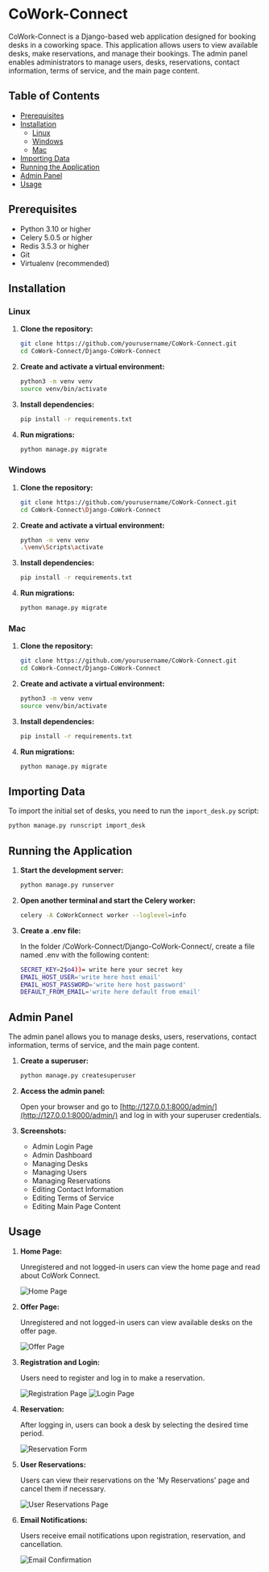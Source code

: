 # CoWork-Connect

CoWork-Connect is a Django-based web application designed for booking desks in a coworking space. This application allows users to view available desks, make reservations, and manage their bookings. The admin panel enables administrators to manage users, desks, reservations, contact information, terms of service, and the main page content.

## Table of Contents
- [Prerequisites](#prerequisites)
- [Installation](#installation)
  - [Linux](#linux)
  - [Windows](#windows)
  - [Mac](#mac)
- [Importing Data](#importing-data)
- [Running the Application](#running-the-application)
- [Admin Panel](#admin-panel)
- [Usage](#usage)

## Prerequisites
- Python 3.10 or higher
- Celery 5.0.5 or higher
- Redis 3.5.3 or higher
- Git
- Virtualenv (recommended)

## Installation

### Linux

1. **Clone the repository:**
    ```bash
    git clone https://github.com/yourusername/CoWork-Connect.git
    cd CoWork-Connect/Django-CoWork-Connect
    ```

2. **Create and activate a virtual environment:**
    ```bash
    python3 -m venv venv
    source venv/bin/activate
    ```

3. **Install dependencies:**
    ```bash
    pip install -r requirements.txt
    ```

4. **Run migrations:**
    ```bash
    python manage.py migrate
    ```

### Windows

1. **Clone the repository:**
    ```bash
    git clone https://github.com/yourusername/CoWork-Connect.git
    cd CoWork-Connect\Django-CoWork-Connect
    ```

2. **Create and activate a virtual environment:**
    ```bash
    python -m venv venv
    .\venv\Scripts\activate
    ```

3. **Install dependencies:**
    ```bash
    pip install -r requirements.txt
    ```

4. **Run migrations:**
    ```bash
    python manage.py migrate
    ```

### Mac

1. **Clone the repository:**
    ```bash
    git clone https://github.com/yourusername/CoWork-Connect.git
    cd CoWork-Connect/Django-CoWork-Connect
    ```

2. **Create and activate a virtual environment:**
    ```bash
    python3 -m venv venv
    source venv/bin/activate
    ```

3. **Install dependencies:**
    ```bash
    pip install -r requirements.txt
    ```

4. **Run migrations:**
    ```bash
    python manage.py migrate
    ```

## Importing Data

To import the initial set of desks, you need to run the `import_desk.py` script:

```bash
python manage.py runscript import_desk
```
## Running the Application

1. **Start the development server:**
    ```bash
    python manage.py runserver
    ```

2. **Open another terminal and start the Celery worker:**
    ```bash
    celery -A CoWorkConnect worker --loglevel=info
    ```
3. **Create a .env file:**

   In the folder /CoWork-Connect/Django-CoWork-Connect/, create a file named .env with the following content:
   
    ```bash
    SECRET_KEY=2$o4))= write here your secret key
    EMAIL_HOST_USER='write here host email'
    EMAIL_HOST_PASSWORD='write here host password'
    DEFAULT_FROM_EMAIL='write here default from email'

    ```
   

## Admin Panel

The admin panel allows you to manage desks, users, reservations, contact information, terms of service, and the main page content.

1. **Create a superuser:**
    ```bash
    python manage.py createsuperuser
    ```

2. **Access the admin panel:**

    Open your browser and go to [http://127.0.0.1:8000/admin/](http://127.0.0.1:8000/admin/) and log in with your superuser credentials.

3. **Screenshots:**

    - Admin Login Page
    - Admin Dashboard
    - Managing Desks
    - Managing Users
    - Managing Reservations
    - Editing Contact Information
    - Editing Terms of Service
    - Editing Main Page Content

## Usage

1. **Home Page:**

    Unregistered and not logged-in users can view the home page and read about CoWork Connect.

    ![Home Page](screenshots/home_page.png)

2. **Offer Page:**

    Unregistered and not logged-in users can view available desks on the offer page.

    ![Offer Page](screenshots/offer_page.png)

3. **Registration and Login:**

    Users need to register and log in to make a reservation.

    ![Registration Page](screenshots/registration_page.png)
    ![Login Page](screenshots/login_page.png)

4. **Reservation:**

    After logging in, users can book a desk by selecting the desired time period.

    ![Reservation Form](screenshots/reservation_form.png)

5. **User Reservations:**

    Users can view their reservations on the 'My Reservations' page and cancel them if necessary.

    ![User Reservations Page](screenshots/user_reservations_page.png)

6. **Email Notifications:**

    Users receive email notifications upon registration, reservation, and cancellation.

    ![Email Confirmation](screenshots/email_confirmation.png)


